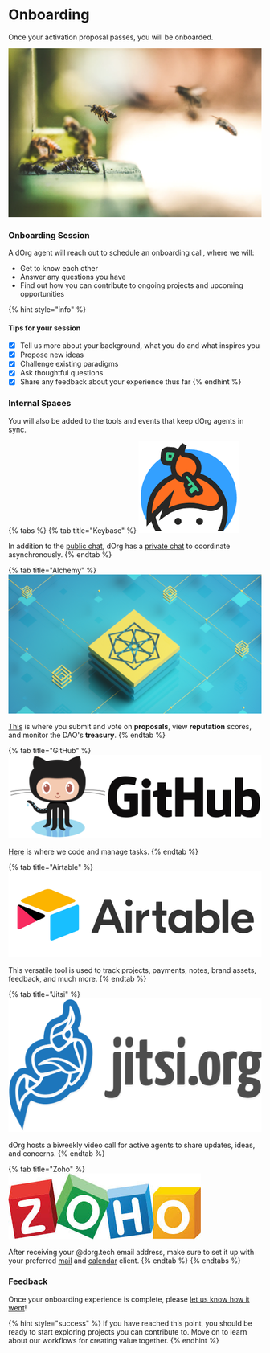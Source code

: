 # Onboarding

Once your activation proposal passes, you will be onboarded.

![](../.gitbook/assets/imagen%20%282%29.png)

### Onboarding Session

A dOrg agent will reach out to schedule an onboarding call, where we will:

* Get to know each other
* Answer any questions you have
* Find out how you can contribute to ongoing projects and upcoming opportunities

{% hint style="info" %}
#### Tips for your session

* [x] Tell us more about your background, what you do and what inspires you
* [x] Propose new ideas
* [x] Challenge existing paradigms
* [x] Ask thoughtful questions
* [x] Share any feedback about your experience thus far
{% endhint %}

### Internal Spaces

You will also be added to the tools and events that keep dOrg agents in sync.

{% tabs %}
{% tab title="Keybase" %}
![Keybase is an encrypted messaging system, similar to Slack, Discord, or IRC.](../.gitbook/assets/image%20%2837%29.png)

In addition to the [public chat](https://keybase.io/team/dorg.membrane), dOrg has a [private chat](https://keybase.io/team/dorg) to coordinate asynchronously.
{% endtab %}

{% tab title="Alchemy" %}
![Alchemy is a web portal for interacting with the DAOstack protocol.](../.gitbook/assets/imagen%20%281%29.png)

[This](https://alchemy.daostack.io/dao/0x15344ecdc2c4edfcb092e284d93c20f0529fd8a6) is where you submit and vote on **proposals**, view **reputation** scores, and monitor the DAO's **treasury**.
{% endtab %}

{% tab title="GitHub" %}
![Github is a platform for streamlined version control of projects.](../.gitbook/assets/image%20%2833%29.png)

[Here](https://github.com/dOrgTech/) is where we code and manage tasks.
{% endtab %}

{% tab title="Airtable" %}
![AirTable works like a spreadsheet but gives you the power of a database to organize anything.](../.gitbook/assets/imagen%20%289%29.png)

This versatile tool is used to track projects, payments, notes, brand assets, feedback, and much more. 
{% endtab %}

{% tab title="Jitsi" %}
![Jitsi is an open-source, secure, and completely free video conferencing platform.](../.gitbook/assets/jitsi-logo-blue-grey-text.png)

dOrg hosts a biweekly video call for active agents to share updates, ideas, and concerns.
{% endtab %}

{% tab title="Zoho" %}
![A secure email service with calendar and other productivity tools. ](../.gitbook/assets/image%20%2810%29.png)

After receiving your @dorg.tech email address, make sure to set it up with your preferred [mail](https://www.zoho.com/mail/help/imap-access.html) and [calendar](https://www.zoho.com/calendar/help/caldav-sync-zoho-calendar.html) client.
{% endtab %}
{% endtabs %}

### Feedback

Once your onboarding experience is complete, please [let us know how it went](https://airtable.com/shrF4OlL4KDIEJ4cw)!

{% hint style="success" %}
If you have reached this point, you should be ready to start exploring projects you can contribute to. Move on to learn about our workflows for creating value together.
{% endhint %}

